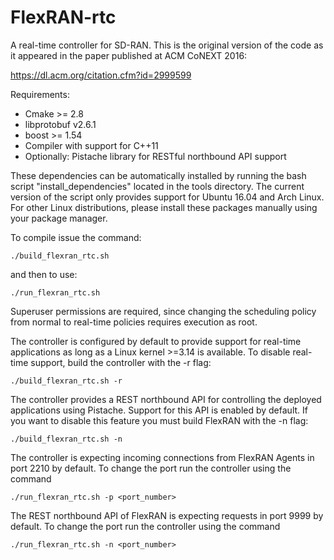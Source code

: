 # FlexRAN-rtc
A real-time controller for SD-RAN. This is the original version of the code as it appeared in the paper published at ACM CoNEXT 2016:

https://dl.acm.org/citation.cfm?id=2999599

Requirements:
* Cmake >= 2.8
* libprotobuf v2.6.1
* boost >= 1.54
* Compiler with support for C++11
* Optionally: Pistache library for RESTful northbound API support

These dependencies can be automatically installed by running the bash script "install_dependencies" located in the tools directory. The current version of the script only provides support for Ubuntu 16.04 and Arch Linux. For other Linux distributions, please install these packages manually using your package manager.

To compile issue the command:
```
./build_flexran_rtc.sh
```
and then to use:
```
./run_flexran_rtc.sh
```
Superuser permissions are required, since changing the scheduling policy from normal to real-time policies requires execution as root.

The controller is configured by default to provide support for real-time applications as long as a Linux kernel >=3.14 is available. To disable real-time support, build the controller with the -r flag:
```
./build_flexran_rtc.sh -r
```

The controller provides a REST northbound API for controlling the deployed applications using Pistache. Support for this API is enabled by default. If you want to disable this feature you must build FlexRAN with the -n flag:
```
./build_flexran_rtc.sh -n
```

The controller is expecting incoming connections from FlexRAN Agents in port 2210 by default. To change the port run the controller using the command
```
./run_flexran_rtc.sh -p <port_number>
```

The REST northbound API of FlexRAN is expecting requests in port 9999 by default. To change the port run the controller using the command
```
./run_flexran_rtc.sh -n <port_number>
```
